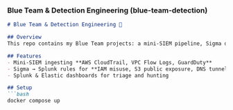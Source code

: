 

### **Blue Team & Detection Engineering** (blue-team-detection)  
```markdown
# Blue Team & Detection Engineering 🔵  

## Overview  
This repo contains my Blue Team projects: a mini-SIEM pipeline, Sigma detection rules, and Splunk/Elastic dashboards built for AWS + Sysmon logs.  

## Features  
- Mini-SIEM ingesting **AWS CloudTrail, VPC Flow Logs, GuardDuty**  
- Sigma → Splunk rules for **IAM misuse, S3 public exposure, DNS tunneling**  
- Splunk & Elastic dashboards for triage and hunting  

## Setup  
```bash
docker compose up
